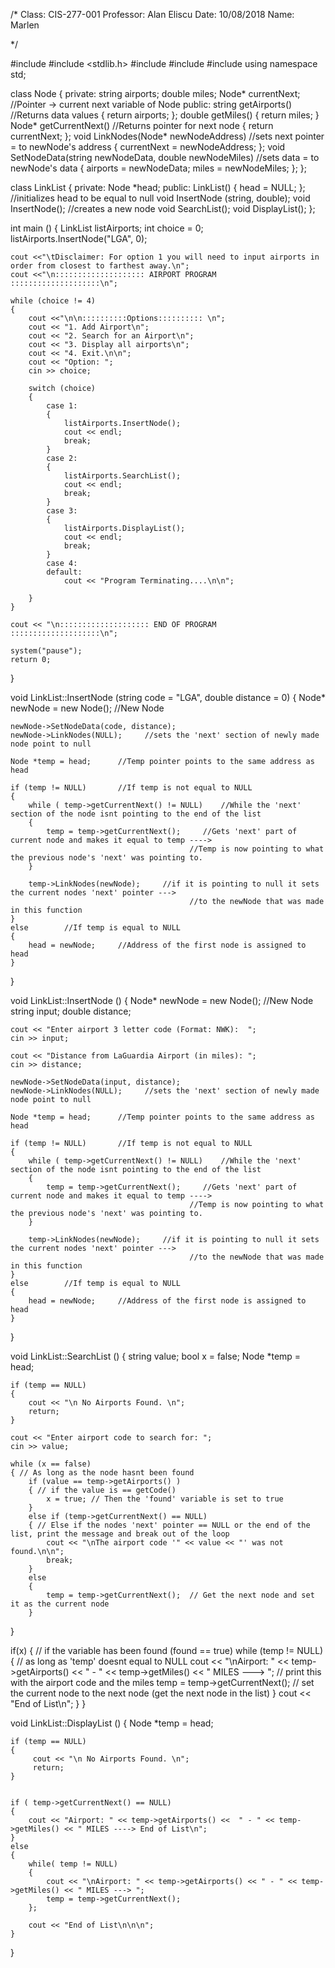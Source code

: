 
/*
Class: CIS-277-001
Professor: Alan Eliscu
Date: 10/08/2018
Name: Marlen 

*/

#include <iostream>
#include <stdlib.h>
#include <string>
#include <cstdio>
#include <cstdlib>
using namespace std;

class Node
{
    private:
        string airports;
        double miles;
        Node* currentNext;      //Pointer -> current next variable of Node
    public:
        string getAirports()    //Returns data values
            { return airports; };
        double getMiles()
            { return miles; }
        Node* getCurrentNext()  //Returns pointer for next node
            { return currentNext; };
        void LinkNodes(Node* newNodeAddress)      //sets next pointer = to newNode's address
            { currentNext = newNodeAddress; };
        void SetNodeData(string newNodeData, double newNodeMiles)  //sets data = to newNode's data
            { airports = newNodeData; miles = newNodeMiles; };
};

class LinkList
{
    private:
        Node *head;
    public:
        LinkList()
            { head = NULL; };   //initializes head to be equal to null
        void InsertNode (string, double);
        void InsertNode();      //creates a new node
        void SearchList();
        void DisplayList();
};

int main ()
{
    LinkList listAirports;
    int choice = 0;
    listAirports.InsertNode("LGA", 0);

    cout <<"\tDisclaimer: For option 1 you will need to input airports in order from closest to farthest away.\n";
    cout <<"\n:::::::::::::::::::: AIRPORT PROGRAM ::::::::::::::::::::\n";

    while (choice != 4)
    {
        cout <<"\n\n::::::::::Options:::::::::: \n";
        cout << "1. Add Airport\n";
        cout << "2. Search for an Airport\n";
        cout << "3. Display all airports\n";
        cout << "4. Exit.\n\n";
        cout << "Option: ";
        cin >> choice;

        switch (choice)
        {
            case 1:
            {
                listAirports.InsertNode();
                cout << endl;
                break;
            }
            case 2:
            {
                listAirports.SearchList();
                cout << endl;
                break;
            }
            case 3:
            {
                listAirports.DisplayList();
                cout << endl;
                break;
            }
            case 4:
            default:
                cout << "Program Terminating....\n\n";

        }
    }

    cout << "\n:::::::::::::::::::: END OF PROGRAM ::::::::::::::::::::\n";

    system("pause");
    return 0;
}

void LinkList::InsertNode (string code = "LGA", double distance = 0)
{
    Node* newNode = new Node();     //New Node

    newNode->SetNodeData(code, distance);
    newNode->LinkNodes(NULL);     //sets the 'next' section of newly made node point to null

    Node *temp = head;      //Temp pointer points to the same address as head

    if (temp != NULL)       //If temp is not equal to NULL
    {
        while ( temp->getCurrentNext() != NULL)    //While the 'next' section of the node isnt pointing to the end of the list
        {
            temp = temp->getCurrentNext();     //Gets 'next' part of current node and makes it equal to temp ---->
                                            //Temp is now pointing to what the previous node's 'next' was pointing to.
        }

        temp->LinkNodes(newNode);     //if it is pointing to null it sets the current nodes 'next' pointer --->
                                            //to the newNode that was made in this function
    }
    else        //If temp is equal to NULL
    {
        head = newNode;     //Address of the first node is assigned to head
    }
}

void LinkList::InsertNode ()
{
    Node* newNode = new Node();     //New Node
    string input;
    double distance;

    cout << "Enter airport 3 letter code (Format: NWK):  ";
    cin >> input;

    cout << "Distance from LaGuardia Airport (in miles): ";
    cin >> distance;

    newNode->SetNodeData(input, distance);
    newNode->LinkNodes(NULL);     //sets the 'next' section of newly made node point to null

    Node *temp = head;      //Temp pointer points to the same address as head

    if (temp != NULL)       //If temp is not equal to NULL
    {
        while ( temp->getCurrentNext() != NULL)    //While the 'next' section of the node isnt pointing to the end of the list
        {
            temp = temp->getCurrentNext();     //Gets 'next' part of current node and makes it equal to temp ---->
                                            //Temp is now pointing to what the previous node's 'next' was pointing to.
        }

        temp->LinkNodes(newNode);     //if it is pointing to null it sets the current nodes 'next' pointer --->
                                            //to the newNode that was made in this function
    }
    else        //If temp is equal to NULL
    {
        head = newNode;     //Address of the first node is assigned to head
    }
}

void LinkList::SearchList ()
{
    string value;
    bool x = false;
    Node *temp = head;

    if (temp == NULL)
    {
        cout << "\n No Airports Found. \n";
        return;
    }

    cout << "Enter airport code to search for: ";
    cin >> value;

    while (x == false)
    { // As long as the node hasnt been found
        if (value == temp->getAirports() )
        { // if the value is == getCode()
            x = true; // Then the 'found' variable is set to true
        }
        else if (temp->getCurrentNext() == NULL)
        { // Else if the nodes 'next' pointer == NULL or the end of the list, print the message and break out of the loop
            cout << "\nThe airport code '" << value << "' was not found.\n\n";
            break;
        }
        else
        {
            temp = temp->getCurrentNext();  // Get the next node and set it as the current node
        }
  }

  if(x)
  { // if the variable has been found (found == true)
    while (temp != NULL)
    { // as long as 'temp' doesnt equal to NULL
      cout << "\nAirport: " << temp->getAirports() << " - " << temp->getMiles() << " MILES ---> "; // print this with the airport code and the miles
      temp = temp->getCurrentNext(); // set the current node to the next node (get the next node in the list)
    }
    cout << "End of List\n";
  }
}

void LinkList::DisplayList ()
{
    Node *temp = head;

    if (temp == NULL)
    {
         cout << "\n No Airports Found. \n";
         return;
    }


    if ( temp->getCurrentNext() == NULL)
    {
        cout << "Airport: " << temp->getAirports() <<  " - " << temp->getMiles() << " MILES ----> End of List\n";
    }
    else
    {
        while( temp != NULL)
        {
            cout << "\nAirport: " << temp->getAirports() << " - " << temp->getMiles() << " MILES ---> ";
            temp = temp->getCurrentNext();
        };

        cout << "End of List\n\n\n";
    }
}
